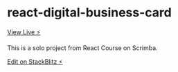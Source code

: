 # react-digital-business-card

[View Live ⚡️](https://react-ythxfy.stackblitz.io)

This is a solo project from React Course on Scrimba.

[Edit on StackBlitz ⚡️](https://stackblitz.com/edit/react-ythxfy)
